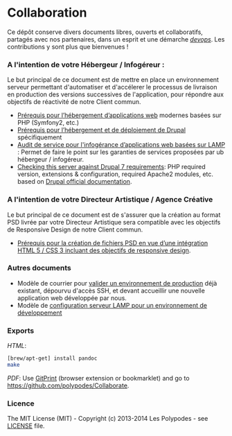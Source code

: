 Collaboration
=============


Ce dépôt conserve divers documents libres, ouverts et collaboratifs, partagés avec nos partenaires, dans un esprit et une démarche [_devops_](http://fr.wikipedia.org/wiki/Devops). Les contributions y sont plus que bienvenues !


### A l'intention de votre Hébergeur / Infogéreur :

Le but principal de ce document est de mettre en place un environnement serveur permettant d'automatiser et d'accélerer le processus de livraison en production des versions successives de l'application, pour répondre aux objectifs de réactivité de notre Client commun.

* [Prérequis pour l’hébergement d’applications web](Prerequis-pour-l-hebergement-d-applications-web.md) modernes basées sur PHP (Symfony2, etc.)
* [Prérequis pour l’hébergement et de déploiement de Drupal](Prerequis-pour-le-deploiement-de-Drupal.md) spécifiquement
* [Audit de service pour l'infogérance d’applications web basées sur LAMP](Audit-de-service-pour-l-infogerance-d-application-web.md) : Permet de faire le point sur les garanties de services proposées par ub hébergeur / infogéreur.
* [Checking this server against Drupal 7 requirements](scripts/Drupal/Makefile): PHP required version, extensions & configuration, required Apache2 modules, etc. based on [Drupal official documentation](https://www.drupal.org/requirements).

### A l'intention de votre Directeur Artistique / Agence Créative

Le but principal de ce document est de s'assurer que la création au format PSD livrée par votre Directeur Artistique sera compatible avec les objectifs de Responsive Design de notre Client commun.

* [Prérequis pour la création de fichiers PSD en vue d’une intégration HTML 5 / CSS 3 incluant des objectifs de responsive design](Prerequis-pour-la-creation-de-PSD.md).
 
### Autres documents

* Modèle de courrier pour [valider un environnement de production](Demande-Details-Configuration-De-Production.md) déjà existant, dépourvu d'accès SSH, et devant accueillir une nouvelle application web développée par nous.
* Modèle de [configuration serveur LAMP pour un environnement de développement](LAMP-Server-Installation-Documentation.md)


### Exports

*HTML*:

```bash
[brew/apt-get] install pandoc
make
```

*PDF*: Use [GitPrint](http://gitprint.com) (browser extension or bookmarklet) and go to https://github.com/polypodes/Collaborate.


### Licence

The MIT License (MIT) - Copyright (c) 2013-2014 Les Polypodes - see [LICENSE](LICENSE) file.

